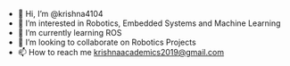 - 👋 Hi, I’m @krishna4104
- 👀 I’m interested in Robotics, Embedded Systems and Machine Learning
- 🌱 I’m currently learning ROS
- 💞️ I’m looking to collaborate on Robotics Projects
- 📫 How to reach me krishnaacademics2019@gmail.com
